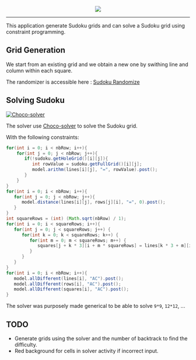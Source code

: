 <div align="center">
  <img src="https://upload.wikimedia.org/wikipedia/commons/2/27/Sudoku-by-L2G-20050714modif.svg">
</div>

-----------------

This application generate Sudoku grids and can solve a Sudoku grid using constraint programming.

## Grid Generation

We start from an existing grid and we obtain a new one by swithing line and column within each square.

The randomizer is accessible here : [Sudoku Randomize](app/src/main/java/com/tassel/ingambe/sudoku/Factory/SudokuRandomizer.java)

## Solving Sudoku

[![Choco-solver](http://www.choco-solver.org/img/banner.svg)](http://www.choco-solver.org/?utm_source=badge&utm_medium=badge&utm_campaign=badge)

The solver use [Choco-solver](http://www.choco-solver.org/) to solve the Sudoku grid.

With the following constraints:
```java
for(int i = 0; i < nbRow; i++){
    for(int j = 0; j < nbRow; j++){
       if(!sudoku.getHoleGrid()[i][j]){
          int rowValue = sudoku.getFullGrid()[i][j];
          model.arithm(lines[i][j], "=", rowValue).post();
       }
    }
}
for(int i = 0; i < nbRow; i++){
   for(int j = 0; j < nbRow; j++){
      model.distance(lines[i][j], rows[j][i], "=", 0).post();
   }
}
int squareRows = (int) (Math.sqrt(nbRow) / 1);
for(int i = 0; i < squareRows; i++){
   for(int j = 0; j < squareRows; j++) {
      for(int k = 0; k < squareRows; k++) {
         for(int m = 0; m < squareRows; m++) {
            squares[j + k * 3][i + m * squareRows] = lines[k * 3 + m][i + j * 3];
         }
      }
   }
}
for(int i = 0; i < nbRow; i++){
   model.allDifferent(lines[i], "AC").post();
   model.allDifferent(rows[i], "AC").post();
   model.allDifferent(squares[i], "AC").post();
}
```
The solver was purposely made generical to be able to solve `9*9`, `12*12`, ...

## TODO

* Generate grids using the solver and the number of backtrack to find the difficulty.
* Red background for cells in solver activity if incorrect input.
